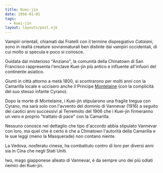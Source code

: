 ```yaml
---
title: Kuei-jin
date: 1956-01-01
tags:
  - kuei-jin
layout: layouts/post.njk
---
```


Vampiri orientali, chiamati dai Fratelli con il termine dispregiativo _Cataiani_, sono in realtà creature sovrannaturali ben distinte dai vampiri occidentali, di cui molto si specula e poco si conosce.

Guidata dal misterioso "Anziano", la comunità della Chinatown di San Francisco rappresenta l'enclave Kuei-jin più antico e influente all'infuori del continente asiatico.

Giunti in città attorno a metà 1800, si scontrarono per molti anni con la Camarilla locale e uccisero anche il Principe [Montelaine](/database/montelaine) (con la complicità del suo stesso infante Cyrano).

Dopo la morte di Montelaine, i Kuei-jin stipularono una fragile tregua con Cyrano, ma sarà solo con l'avvento del dominio di Vannevar (1916) a seguito dei caotici anni successivi al Terremoto del 1906 che i Kuei-jin firmeranno un vero e proprio "trattato di pace" con la Camarilla. 

Nessuno conosce nel dettaglio che tipo d'accordo abbia stipulato Vannevar con loro, ma quel che è certo è che a Chinatown l'autorità della Camarilla e le sue leggi (meno la Masquerade) non contano niente.

La Vedova, nosferatu cinese, ha combattuto contro di loro per diversi anni sia in Cina che negli Stati Uniti.

Iwo, mago giapponese alleato di Vannevar, è da sempre uno dei più odiati nemici dei Kuei-jin.



